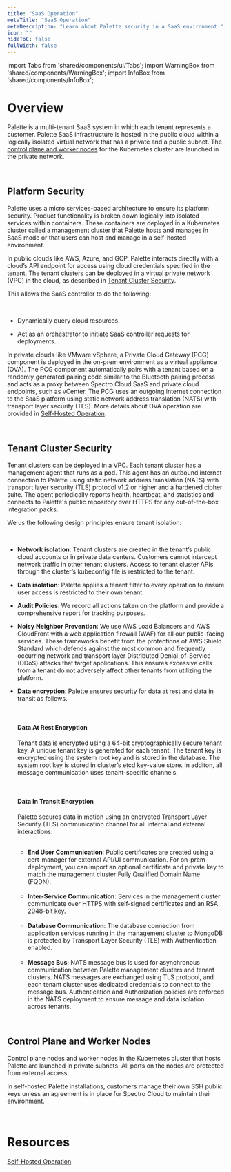 ```yaml
---
title: "SaaS Operation"
metaTitle: "SaaS Operation"
metaDescription: "Learn about Palette security in a SaaS environment."
icon: ""
hideToC: false
fullWidth: false
---
```


import Tabs from 'shared/components/ui/Tabs';
import WarningBox from 'shared/components/WarningBox';
import InfoBox from 'shared/components/InfoBox';

# Overview

Palette is a multi-tenant SaaS system in which each tenant represents a customer. Palette SaaS infrastructure is hosted in the public cloud within a logically isolated virtual network that has a private and a public subnet. The [control plane and worker nodes](/security/saas-operation#controlplaneandworkernodes) for the Kubernetes cluster are launched in the private network.

<br />

## Platform Security

Palette uses a micro services-based architecture to ensure its platform security. Product functionality is broken down logically into isolated services within containers. These containers are deployed in a Kubernetes cluster called a management cluster that Palette hosts and manages in SaaS mode or that users can host and manage in a self-hosted environment. 

In public clouds like AWS, Azure, and GCP, Palette interacts directly with a cloud’s API endpoint for access using cloud credentials specified in the tenant. The tenant clusters can be deployed in a virtual private network (VPC) in the cloud, as described in [Tenant Cluster Security](/security/saas-operation/#tenantclustersecurity). 

This allows the SaaS controller to do the following: 

<br />

- Dynamically query cloud resources.


- Act as an orchestrator to initiate SaaS controller requests for deployments.

In private clouds like VMware vSphere, a Private Cloud Gateway (PCG) component is deployed in the on-prem environment as a virtual appliance (OVA). The PCG component automatically pairs with a tenant based on a randomly generated pairing code similar to the Bluetooth pairing process and acts as a proxy between Spectro Cloud SaaS and private cloud endpoints, such as vCenter. The PCG uses an outgoing internet connection to the SaaS platform using static network address translation (NATS) with transport layer security (TLS). More details about OVA operation are provided in [Self-Hosted Operation](/security/self-hosted-operation). 

<br />

## Tenant Cluster Security

Tenant clusters can be deployed in a VPC. Each tenant cluster has a management agent that runs as a pod. This agent has an outbound internet connection to Palette using static network address translation (NATS) with transport layer security (TLS) protocol v1.2 or higher and a hardened cipher suite. The agent periodically reports health, heartbeat, and statistics and connects to Palette's public repository over HTTPS for any out-of-the-box integration packs.

We us the following design principles ensure tenant isolation:

<br />

- **Network isolation**: Tenant clusters are created in the tenant’s public cloud accounts or in private data centers. Customers cannot intercept network traffic in other tenant clusters. Access to tenant cluster APIs through the cluster’s kubeconfig file is restricted to the tenant.


- **Data isolation**: Palette applies a tenant filter to every operation to ensure user access is restricted to their own tenant.


- **Audit Policies**:  We record all actions taken on the platform and provide a comprehensive report for tracking purposes.


- **Noisy Neighbor Prevention**: We use AWS Load Balancers and AWS CloudFront with a web application firewall (WAF) for all our public-facing services. These frameworks benefit from the protections of AWS Shield Standard which defends against the most common and frequently occurring network and transport layer Distributed Denial-of-Service (DDoS) attacks that target applications. This ensures excessive calls from a tenant do not adversely affect other tenants from utilizing the platform.


- **Data encryption**: Palette ensures security for data at rest and data in transit as follows.

    <br />

    #### Data At Rest Encryption

    Tenant data is encrypted using a 64-bit cryptographically secure tenant key. A unique tenant key is generated for each tenant. The tenant key is encrypted using the system root key and is stored in the database. The system root key is stored in cluster’s etcd key-value store. In additon, all message communication uses tenant-specific channels.

    <br />

    #### Data In Transit Encryption

   Palette secures data in motion using an encrypted Transport Layer Security (TLS) communication channel for all internal and external interactions.<br /><br />

   - **End User Communication**: Public certificates are created using a cert-manager for external API/UI communication. For on-prem deployment, you can import an optional certificate and private key to match the management cluster Fully Qualified Domain Name (FQDN).

    <br />
    
    - **Inter-Service Communication**: Services in the management cluster communicate over HTTPS with self-signed certificates and an RSA 2048-bit key.

    <br />
    
    - **Database Communication**: The database connection from application services running in the management cluster to MongoDB is protected by Transport Layer Security (TLS) with Authentication enabled.

    <br />
    
    - **Message Bus**: NATS message bus is used for asynchronous communication between Palette management clusters and tenant clusters. NATS messages are exchanged using TLS protocol, and each tenant cluster uses dedicated credentials to connect to the message bus. Authentication and Authorization policies are enforced in the NATS deployment to ensure message and data isolation across tenants.


<br />

## Control Plane and Worker Nodes

Control plane nodes and worker nodes in the Kubernetes cluster that hosts Palette are launched in private subnets. All ports on the nodes are protected from external access. 

In self-hosted Palette installations, customers manage their own SSH public keys unless an agreement is in place for Spectro Cloud to maintain their environment.

<br />

# Resources

[Self-Hosted Operation](/security/self-hosted-operation)

<br />

<br />

<br />

<br />

